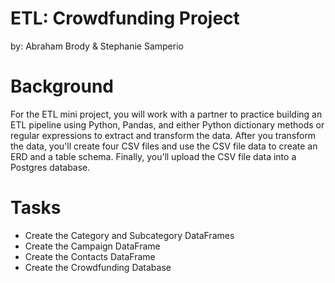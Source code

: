 # ETL: Crowdfunding Project
by: Abraham Brody & Stephanie Samperio 

# Background
For the ETL mini project, you will work with a partner to practice building an ETL pipeline using Python, Pandas, and either Python dictionary methods or regular expressions to extract and transform the data. After you transform the data, you'll create four CSV files and use the CSV file data to create an ERD and a table schema. Finally, you’ll upload the CSV file data into a Postgres database.

# Tasks
* Create the Category and Subcategory DataFrames
* Create the Campaign DataFrame
* Create the Contacts DataFrame
* Create the Crowdfunding Database


